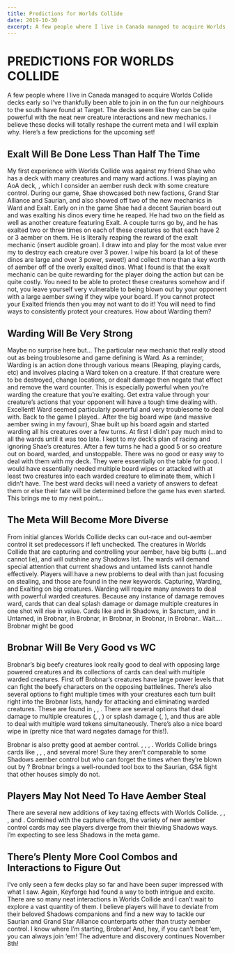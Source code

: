 ```yaml
---
title: Predictions for Worlds Collide
date: 2019-10-30
excerpt: A few people where I live in Canada managed to acquire Worlds Collide decks early so I’ve thankfully been able to join in on the fun our neighbours to the south have found at Target. The decks seem like they can be quite powerful with the neat new creature interactions and new mechanics. I believe these decks will totally reshape the current meta and I will explain why. Here’s a few predictions for the upcoming set!...
---
```


# PREDICTIONS FOR WORLDS COLLIDE

A few people where I live in Canada managed to acquire Worlds Collide decks early so I’ve thankfully been able to join in on the fun our neighbours to the south have found at Target. The decks seem like they can be quite powerful with the neat new creature interactions and new mechanics. I believe these decks will totally reshape the current meta and I will explain why. Here’s a few predictions for the upcoming set!

<BigCard name="lay of the land" caption="Fully experienced after 3 games"/>

## Exalt Will Be Done Less Than Half The Time

My first experience with Worlds Collide was against my friend Shae who has a deck with many creatures and many ward actions. I was playing an AoA deck, <DeckListHover name="Urburt, Hunter of the Long-Ranged City"/>, which I consider an aember rush deck with some creature control. During our game, Shae showcased both new factions, Grand Star Alliance and Saurian, and also showed off two of the new mechanics in Ward and Exalt. Early on in the game Shae had a decent Saurian board out and was exalting his dinos every time he reaped. He had two <Card name="Questor Jarta"/> on the field as well as another creature featuring Exalt. A couple turns go by, and he has exalted two or three times on each of these creatures so that each have 2 or 3 aember on them. He is literally reaping the reward of the exalt mechanic (insert audible groan). I draw into and play for the most value ever my <Card name="The Spirit’s Way"/> to destroy each creature over 3 power. I wipe his board (a lot of these dinos are large and over 3 power, sweet!) and collect more than a key worth of aember off of the overly exalted dinos. What I found is that the exalt mechanic can be quite rewarding for the player doing the action but can be quite costly. You need to be able to protect these creatures somehow and if not, you leave yourself very vulnerable to being blown out by your opponent with a large aember swing if they wipe your board. If you cannot protect your Exalted friends then you may not want to do it! You will need to find ways to consistently protect your creatures. How about Warding them? 

<BigCard name="imperium" caption="7 more of these and you’ve got yourself 2 cats"/>

## Warding Will Be Very Strong

Maybe no surprise here but… The particular new mechanic that really stood out as being troublesome and game defining is Ward. As a reminder, Warding is an action done through various means (Reaping, playing cards, etc) and involves placing a Ward token on a creature. If that creature were to be destroyed, change locations, or dealt damage then negate that effect and remove the ward counter. This is especially powerful when you’re warding the creature that you’re exalting. Get extra value through your creature’s actions that your opponent will have a tough time dealing with. Excellent! Ward seemed particularly powerful and very troublesome to deal with. Back to the game I played.. After the big board wipe (and massive aember swing in my favour), Shae built up his board again and started warding all his creatures over a few turns. At first I didn’t pay much mind to all the wards until it was too late. I kept to my deck’s plan of racing and ignoring Shae’s creatures. After a few turns he had a good 5 or so creature out on board, warded, and unstoppable. There was no good or easy way to deal with them with my deck. They were essentially on the table for good. I would have essentially needed multiple board wipes or attacked with at least two creatures into each warded creature to eliminate them, which I didn’t have. The best ward decks will need a variety of answers to defeat them or else their fate will be determined before the game has even started. This brings me to my next point… 

<BigCard name="shadow self" caption="Your watch has ended"/>

## The Meta Will Become More Diverse

From initial glances Worlds Collide decks can out-race and out-aember control it set predecessors if left unchecked. The creatures in Worlds Collide that are capturing and controlling your aember, have big butts (…and cannot lie), and will outshine any Shadows list. The wards will demand special attention that current shadows and untamed lists cannot handle effectively. Players will have a new problems to deal with than just focusing on stealing, and those are found in the new keywords. Capturing, Warding, and Exalting on big creatures. Warding will require many answers to deal with powerful warded creatures. Because any instance of damage removes ward, cards that can deal splash damage or damage multiple creatures in one shot will rise in value. Cards like <Card name="Whistling Darts"/> and <Card name="Throwing Stars"/> in Shadows, <Card name="Lord Golgotha"/> in Sanctum, <Card name="The Common Cold"/> and <Card name="They’re Everywhere"/> in Untamed, <Card name="Lava Ball"/> in Brobnar, <Card name="Cowfyne"/> in Brobnar, <Card name="Flamethrower"/> in Brobnar, <Card name="Firespitter"/> in Brobnar, <Card name="Hebe the Huge"/> in Brobnar.. Wait…. Brobnar might be good

<BigCard name="hebe the huge" caption="This could be -uuuuuge"/>

## Brobnar Will Be Very Good vs WC

Brobnar’s big beefy creatures look really good to deal with opposing large powered creatures and its collections of cards can deal with multiple warded creatures. First off Brobnar’s creatures have large power levels that can fight the beefy characters on the opposing battlelines. There’s also several options to fight multiple times with your creatures each turn built right into the Brobnar lists, handy for attacking and eliminating warded creatures. These are found in <Card name="Relentless Assault"/>, <Card name="Anger"/>, <Card name="Gauntlet of Command"/>. There are several options that deal damage to multiple creatures (<Card name="Hebe the Huge"/>, <Card name="Firespitter"/>, <Card name="Phoenix Heart"/>) or splash damage (<Card name="Lava Ball"/>, <Card name="Cowfyne"/>), and thus are able to deal with multiple ward tokens simultaneously. There’s also a nice board wipe in <Card name="Coward’s End"/> (pretty nice that ward negates damage for this!). 

Brobnar is also pretty good at aember control. <Card name="Pile of Skulls"/>, <Card name="Bumpsy"/>, <Card name="Unguarded Camp"/>, <Card name="Rogue Ogre"/>. Worlds Collide brings cards like <Card name="Shattered Throne"/>, <Card name="Barn Razing"/>, <Card name="Power of Fire"/>, and several more! Sure they aren’t comparable to some Shadows aember control but who can forget the times when they’re blown out by <Card name="Burn the Stockpile"/>? Brobnar brings a well-rounded tool box to the Saurian, GSA fight that other houses simply do not.

<BigCard name="burn the stockpile" caption="What a waste of aember, Brobnar!"/>

## Players May Not Need To Have Aember Steal

There are several new additions of key taxing effects with Worlds Collide. <Card name="Sensor Chief Garcia"/>, <Card name="Quadracorder"/>, <Card name="Disruption Field"/>, and <Card name="Rhetor Gallim"/>. Combined with the capture effects, the variety of new aember control cards may see players diverge from their thieving Shadows ways. I’m expecting to see less Shadows in the meta game.

<BigCard name="Sensor Chief Garcia" caption="That’ll be 6 aember + Tax"/>

## There’s Plenty More Cool Combos and Interactions to Figure Out

I’ve only seen a few decks play so far and have been super impressed with what I saw. Again, Keyforge had found a way to both intrigue and excite. There are so many neat interactions in Worlds Collide and I can’t wait to explore a vast quantity of them. I believe players will have to deviate from their beloved Shadows companions and find a new way to tackle our Saurian and Grand Star Alliance counterparts other than trusty aember control. I know where I’m starting, Brobnar! And, hey, if you can’t beat ‘em, you can always join ‘em! The adventure and discovery continues November 8th!

<Comments/>